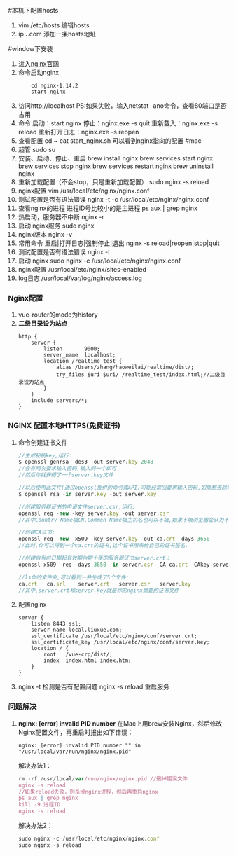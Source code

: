 #本机下配置hosts
1. vim /etc/hosts
	编辑hosts
2. ip **.**.com
	添加一条hosts地址

#window下安装
1. 进入[nginx官网](https://nginx.org/en/download.html)
1. 命令启动nginx
	```
		cd nginx-1.14.2
		start nginx
	```
1. 访问http://localhost
	PS:如果失败，输入netstat -ano命令，查看80端口是否占用
1. 命令
	启动：start nginx
	停止：nginx.exe -s quit
	重新载入：nginx.exe -s reload
	重新打开日志：nginx.exe -s reopen
1. 查看配置
	cd ~
	cat start_nginx.sh 可以看到nginx指向的配置
#mac
1. 超管
	sudo su
1. 安装、启动、停止、重启
	brew install nginx
	brew services start nginx
	brew services stop nginx
	brew services restart nginx
	brew uninstall nginx
1. 重新加载配置（不会stop，只是重新加载配置）
	sudo nginx -s reload
1. nginx配置
	vim /usr/local/etc/nginx/nginx.conf
1. 测试配置是否有语法错误
	nginx -t -c /usr/local/etc/nginx/nginx.conf
1. 查看nginx的进程  进程ID号比较小的是主进程
	ps aux | grep nginx
1. 热启动，服务器不中断
	nginx -r
1. 启动 nginx服务
	sudo nginx
1. nginx版本
	nginx -v
1. 常用命令 重启|打开日志|强制停止|退出
	nginx -s reload|reopen|stop|quit
1. 测试配置是否有语法错误
	nginx -t
1. 启动 nginx
	sudo nginx -c /usr/local/etc/nginx/nginx.conf
1. nginx配置
	/usr/local/etc/nginx/sites-enabled
1. log日志
	/usr/local/var/log/nginx/access.log

### Nginx配置
1. vue-router的mode为history
1. **二级目录设为站点**
	```
	http {
		server {
			listen       9000;
			server_name  localhost;
			location /realtime_test {
				alias /Users/zhang/haoweilai/realtime/dist/;
				try_files $uri $uri/ /realtime_test/index.html;//二级目录设为站点
			}
		}
		include servers/*;
	}
	```
### NGINX 配置本地HTTPS(免费证书)
1. 命令创建证书文件
	```js
	//生成秘钥key,运行:
	$ openssl genrsa -des3 -out server.key 2048
	//会有两次要求输入密码,输入同一个即可
	//然后你就获得了一个server.key文件

	//以后使用此文件(通过openssl提供的命令或API)可能经常回要求输入密码,如果想去除输入密码的步骤可以使用以下命令:
	$ openssl rsa -in server.key -out server.key

	//创建服务器证书的申请文件server.csr,运行:
	openssl req -new -key server.key -out server.csr
	//其中Country Name填CN,Common Name填主机名也可以不填,如果不填浏览器会认为不安全.(例如你以后的url为https://abcd/xxxx….这里就可以填abcd),其他的都可以不填.

	//创建CA证书:
	openssl req -new -x509 -key server.key -out ca.crt -days 3650
	//此时,你可以得到一个ca.crt的证书,这个证书用来给自己的证书签名.

	//创建自当前日期起有效期为期十年的服务器证书server.crt：
	openssl x509 -req -days 3650 -in server.csr -CA ca.crt -CAkey server.key -CAcreateserial -out server.crt
	
	//ls你的文件夹,可以看到一共生成了5个文件:
	ca.crt   ca.srl    server.crt   server.csr   server.key
	//其中,server.crt和server.key就是你的nginx需要的证书文件
	```
1. 配置nginx
	```
	server {
		listen 8443 ssl;
		server_name local.liuxue.com;
		ssl_certificate /usr/local/etc/nginx/conf/server.crt;
		ssl_certificate_key /usr/local/etc/nginx/conf/server.key;
		location / {
			root   /vue-crp/dist/;
			index  index.html index.htm;
		}
	}
	```
1. nginx -t 检测是否有配置问题
	nginx -s reload 重启服务
### 问题解决
1. **nginx: [error] invalid PID number**
	在Mac上用brew安装Nginx，然后修改Nginx配置文件，再重启时报出如下错误：
	```
	nginx: [error] invalid PID number "" in "/usr/local/var/run/nginx/nginx.pid"
	```

	解决办法1：
	```js
	rm -rf /usr/local/var/run/nginx/nginx.pid //删掉错误文件
	nginx -s reload
	//如果reload失败，则杀掉nginx进程，然后再重启nginx
	ps aux | grep nginx
	kill -9 进程ID
	nginx -s reload
	```
	解决办法2：
	```js
	sudo nginx -c /usr/local/etc/nginx/nginx.conf
	sudo nginx -s reload
	```